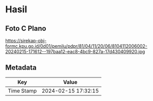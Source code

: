 # Hasil

## Foto C Plano

https://sirekap-obj-formc.kpu.go.id/0d01/pemilu/pdpr/81/04/11/20/06/8104112006002-20240215-171612--197baa12-eac8-4bc9-827a-17d430409920.jpg


## Metadata

| Key        | Value               |
| ---------- | ------------------- |
| Time Stamp | 2024-02-15 17:32:15 |



